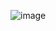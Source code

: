 ![image](https://github.com/MikaelaTR/python_ubrir/assets/114156441/6b273ec4-f741-42f3-bba8-0d055dd91136)
